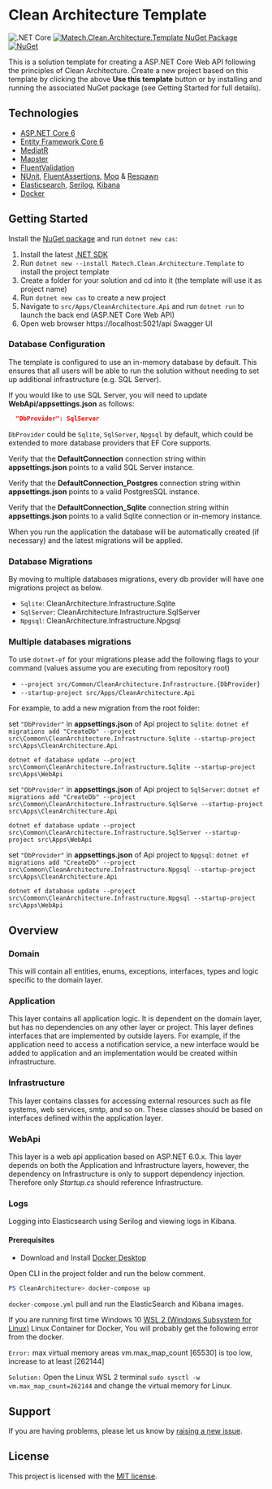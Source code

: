 ﻿ # Clean Architecture Template
![.NET Core](https://github.com/iayti/CleanArchitecture/workflows/.NET%20Core/badge.svg) [![Matech.Clean.Architecture.Template NuGet Package](https://img.shields.io/badge/nuget-1.1.4-blue)](https://www.nuget.org/packages/Matech.Clean.Architecture.Template) [![NuGet](https://img.shields.io/nuget/dt/Matech.Clean.Architecture.Template.svg)](https://www.nuget.org/packages/Matech.Clean.Architecture.Template)

This is a solution template for creating a ASP.NET Core Web API following the principles of Clean Architecture. Create a new project based on this template by clicking the above **Use this template** button or by installing and running the associated NuGet package (see Getting Started for full details). 


## Technologies
* [ASP.NET Core 6](https://docs.microsoft.com/en-us/aspnet/core/introduction-to-aspnet-core?view=aspnetcore-6.0)
* [Entity Framework Core 6](https://docs.microsoft.com/en-us/ef/core/)
* [MediatR](https://github.com/jbogard/MediatR)
* [Mapster](https://github.com/MapsterMapper/Mapster)
* [FluentValidation](https://fluentvalidation.net/)
* [NUnit](https://nunit.org/), [FluentAssertions](https://fluentassertions.com/), [Moq](https://github.com/moq) & [Respawn](https://github.com/jbogard/Respawn)
* [Elasticsearch](https://www.elastic.co/), [Serilog](https://serilog.net/), [Kibana](https://www.elastic.co/kibana)
* [Docker](https://www.docker.com/)

## Getting Started

Install the [NuGet package](https://www.nuget.org/packages/Matech.Clean.Architecture.Template) and run `dotnet new cas`:

1. Install the latest [.NET SDK](https://dotnet.microsoft.com/download)
2. Run `dotnet new --install Matech.Clean.Architecture.Template` to install the project template
3. Create a folder for your solution and cd into it (the template will use it as project name)
4. Run `dotnet new cas` to create a new project
5. Navigate to `src/Apps/CleanArchitecture.Api` and run `dotnet run` to launch the back end (ASP.NET Core Web API)
6. Open web browser https://localhost:5021/api Swagger UI


### Database Configuration

The template is configured to use an in-memory database by default. This ensures that all users will be able to run the solution without needing to set up additional infrastructure (e.g. SQL Server).

If you would like to use SQL Server, you will need to update **WebApi/appsettings.json** as follows:

```json
  "DbProvider": SqlServer
```

`DbProvider` could be `Sqlite`, `SqlServer`, `Npgsql` by default, which could be extended to more database providers that EF Core supports. 

Verify that the **DefaultConnection** connection string within **appsettings.json** points to a valid SQL Server instance.

Verify that the **DefaultConnection_Postgres** connection string within **appsettings.json** points to a valid PostgresSQL instance.

Verify that the **DefaultConnection_Sqlite** connection string within **appsettings.json** points to a valid Sqlite connection or in-memory instance.

When you run the application the database will be automatically created (if necessary) and the latest migrations will be applied.

### Database Migrations

By moving to multiple databases migrations, every db provider will have one migrations project as below.

* `Sqlite`: CleanArchitecture.Infrastructure.Sqlite
* `SqlServer`: CleanArchitecture.Infrastructure.SqlServer
* `Npgsql`: CleanArchitecture.Infrastructure.Npgsql

### Multiple databases migrations
To use `dotnet-ef` for your migrations please add the following flags to your command (values assume you are executing from repository root)

* `--project src/Common/CleanArchitecture.Infrastructure.{DbProvider}`
* `--startup-project src/Apps/CleanArchitecture.Api`

For example, to add a new migration from the root folder:

set `"DbProvider"` in **appsettings.json** of Api project to `Sqlite`:
`dotnet ef migrations add "CreateDb" --project src\Common\CleanArchitecture.Infrastructure.Sqlite --startup-project src\Apps\CleanArchitecture.Api`

`dotnet ef database update --project src\Common\CleanArchitecture.Infrastructure.Sqlite --startup-project src\Apps\WebApi`

set `"DbProvider"` in **appsettings.json** of Api project to `SqlServer`:
`dotnet ef migrations add "CreateDb" --project src\Common\CleanArchitecture.Infrastructure.SqlServe --startup-project src\Apps\CleanArchitecture.Api`

`dotnet ef database update --project src\Common\CleanArchitecture.Infrastructure.SqlServer --startup-project src\Apps\WebApi`

set `"DbProvider"` in **appsettings.json** of Api project to `Npgsql`:
`dotnet ef migrations add "CreateDb" --project src\Common\CleanArchitecture.Infrastructure.Npgsql --startup-project src\Apps\CleanArchitecture.Api`

`dotnet ef database update --project src\Common\CleanArchitecture.Infrastructure.Npgsql --startup-project src\Apps\WebApi`

## Overview

### Domain

This will contain all entities, enums, exceptions, interfaces, types and logic specific to the domain layer.

### Application

This layer contains all application logic. It is dependent on the domain layer, but has no dependencies on any other layer or project. This layer defines interfaces that are implemented by outside layers. For example, if the application need to access a notification service, a new interface would be added to application and an implementation would be created within infrastructure.

### Infrastructure

This layer contains classes for accessing external resources such as file systems, web services, smtp, and so on. These classes should be based on interfaces defined within the application layer.

### WebApi

This layer is a web api application based on ASP.NET 6.0.x. This layer depends on both the Application and Infrastructure layers, however, the dependency on Infrastructure is only to support dependency injection. Therefore only *Startup.cs* should reference Infrastructure.

### Logs

Logging into Elasticsearch using Serilog and viewing logs in Kibana.

#### Prerequisites

* Download and Install [Docker Desktop](https://www.docker.com/products/docker-desktop)

Open CLI in the project folder and run the below comment. 

```powershell
PS CleanArchitecture> docker-compose up
```
`docker-compose.yml` pull and run the ElasticSearch and Kibana images.

If you are running first time Windows 10 [WSL 2 (Windows Subsystem for Linux)](https://docs.microsoft.com/en-us/windows/wsl/install-win10) Linux Container for Docker, You will probably get the following error from the docker.

`Error:` max virtual memory areas vm.max_map_count [65530] is too low, increase to at least [262144]

`Solution:` Open the Linux WSL 2 terminal `sudo sysctl -w vm.max_map_count=262144` and change the virtual memory for Linux.

## Support

If you are having problems, please let us know by [raising a new issue](https://github.com/iayti/CleanArchitecture/issues/new/choose).

## License

This project is licensed with the [MIT license](LICENSE).

